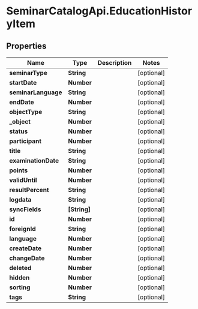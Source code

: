 # SeminarCatalogApi.EducationHistoryItem

## Properties
Name | Type | Description | Notes
------------ | ------------- | ------------- | -------------
**seminarType** | **String** |  | [optional] 
**startDate** | **Number** |  | [optional] 
**seminarLanguage** | **String** |  | [optional] 
**endDate** | **Number** |  | [optional] 
**objectType** | **String** |  | [optional] 
**_object** | **Number** |  | [optional] 
**status** | **Number** |  | [optional] 
**participant** | **Number** |  | [optional] 
**title** | **String** |  | [optional] 
**examinationDate** | **String** |  | [optional] 
**points** | **Number** |  | [optional] 
**validUntil** | **Number** |  | [optional] 
**resultPercent** | **String** |  | [optional] 
**logdata** | **String** |  | [optional] 
**syncFields** | **[String]** |  | [optional] 
**id** | **Number** |  | [optional] 
**foreignId** | **String** |  | [optional] 
**language** | **Number** |  | [optional] 
**createDate** | **Number** |  | [optional] 
**changeDate** | **Number** |  | [optional] 
**deleted** | **Number** |  | [optional] 
**hidden** | **Number** |  | [optional] 
**sorting** | **Number** |  | [optional] 
**tags** | **String** |  | [optional] 


